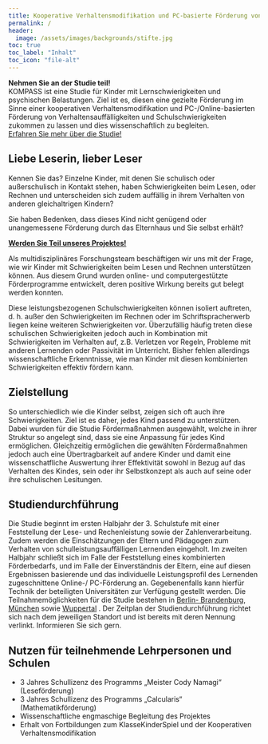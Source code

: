 ```yaml
---
title: Kooperative Verhaltensmodifikation und PC-basierte Förderung von Verhaltensauffälligkeiten und Schulschwierigkeiten
permalink: /
header:
  image: /assets/images/backgrounds/stifte.jpg
toc: true
toc_label: "Inhalt"
toc_icon: "file-alt"
---
```


<aside class="notice--primary">
  <strong> Nehmen Sie an der Studie teil!</strong>
  <br> KOMPASS ist eine Studie für Kinder mit Lernschwierigkeiten und psychischen Belastungen. Ziel ist es, diesen eine gezielte Förderung im Sinne einer kooperativen Verhaltensmodifikation und PC-/Online-basierten Förderung von Verhaltensauffälligkeiten und Schulschwierigkeiten zukommen zu lassen und dies wissenschaftlich zu begleiten.
  <br> <a href="{{ '/ueber-die-studie/' | absolute_url }}">Erfahren Sie mehr über die Studie! </a>
</aside>

## Liebe Leserin, lieber Leser
Kennen Sie das? Einzelne Kinder, mit denen Sie schulisch oder außerschulisch in Kontakt stehen, haben Schwierigkeiten beim Lesen, oder Rechnen und unterscheiden sich zudem auffällig in ihrem Verhalten von anderen gleichaltrigen Kindern?

Sie haben Bedenken, dass dieses Kind nicht genügend oder unangemessene Förderung durch das Elternhaus und Sie selbst erhält?

<aside class="notice--info">
  <strong>
    <a href="{{ '/team/' | absolute_url }}">Werden Sie Teil unseres Projektes!</a>
  </strong>
</aside>

Als multidisziplinäres Forschungsteam beschäftigen wir uns mit der Frage, wie wir Kinder mit Schwierigkeiten beim Lesen und Rechnen unterstützen können. Aus diesem Grund wurden online- und computergestützte Förderprogramme entwickelt, deren positive Wirkung bereits gut belegt werden konnten. 


Diese leistungsbezogenen Schulschwierigkeiten können isoliert auftreten, d. h. außer den Schwierigkeiten im Rechnen oder im Schriftspracherwerb liegen keine weiteren Schwierigkeiten vor. Überzufällig häufig treten diese schulischen Schwierigkeiten jedoch auch in Kombination mit Schwierigkeiten im Verhalten auf, z.B. Verletzen vor Regeln, Probleme mit anderen Lernenden oder Passivität im Unterricht. Bisher fehlen allerdings wissenschaftliche Erkenntnisse, wie man Kinder mit diesen kombinierten Schwierigkeiten effektiv fördern kann.


## Zielstellung
So unterschiedlich wie die Kinder selbst, zeigen sich oft auch ihre Schwierigkeiten. 
Ziel ist es daher, jedes Kind passend zu unterstützen. Dabei wurden für die Studie Fördermaßnahmen ausgewählt, welche in ihrer Struktur so angelegt sind, dass sie eine Anpassung für jedes Kind ermöglichen. Gleichzeitig ermöglichen die gewählten Fördermaßnahmen jedoch auch eine Übertragbarkeit auf andere Kinder und damit eine wissenschatfliche Auswertung ihrer Effektivität sowohl in Bezug auf das Verhalten des Kindes, sein oder ihr Selbstkonzept als auch auf seine oder ihre schulischen Lesitungen.
    
## Studiendurchführung
Die Studie beginnt im ersten Halbjahr der 3. Schulstufe mit einer Feststellung der Lese- und Rechenleistung sowie der Zahlenverarbeitung. Zudem werden die Einschätzungen der Eltern und Pädagogen zum Verhalten von schulleistungsauffälligen Lernenden eingeholt.
Im zweiten Halbjahr schließt sich im Falle der Feststellung eines kombinierten Förderbedarfs, und im Falle der Einverständnis der Eltern, eine auf diesen Ergebnissen basierende und das individuelle Leistungsprofil des Lernenden zugeschnittene Online-/ PC-Förderung an. Gegebenenfalls kann hierfür Technik der beteiligten Universitäten zur Verfügung gestellt werden.
Die Teilnahmemöglichkeiten für die Studie bestehen in [Berlin- Brandenburg](http://www.kompass-forschung.de/projektablauf/berlin-brandenburg/), [München](http://www.kompass-forschung.de/projektablauf/muenchen) sowie [Wuppertal](http://www.kompass-forschung.de/projektablauf/wuppertal) . Der Zeitplan der Studiendurchführung richtet sich nach dem jeweiligen Standort und ist bereits mit deren Nennung verlinkt. Informieren Sie sich gern.

## Nutzen für teilnehmende Lehrpersonen und Schulen
-	3 Jahres Schullizenz des Programms „Meister Cody Namagi“ (Leseförderung)
-	3 Jahres Schullizenz des Programms „Calcularis“ (Mathematikförderung)
-	Wissenschaftliche engmaschige Begleitung des Projektes
-	Erhalt von Fortbildungen zum KlasseKinderSpiel und der Kooperativen Verhaltensmodifikation 
